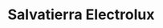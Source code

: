 ---
title: "Salvatierra Electrolux"
url: /santa-cruz-de-la-sierra/salvatierra-electrolux/
shop: Elektronik
---